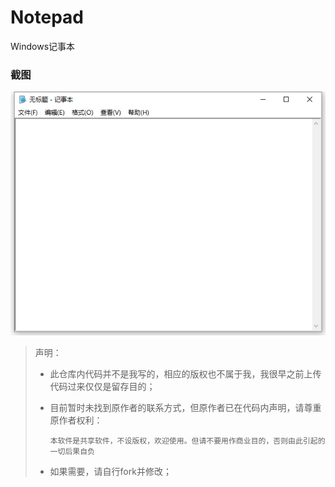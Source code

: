 # Notepad

Windows记事本

### 截图

![image](./生成/截图.png)



> 声明：
>
> - 此仓库内代码并不是我写的，相应的版权也不属于我，我很早之前上传代码过来仅仅是留存目的；
>
> - 目前暂时未找到原作者的联系方式，但原作者已在代码内声明，请尊重原作者权利：
>
>   `本软件是共享软件，不设版权，欢迎使用。但请不要用作商业目的，否则由此引起的一切后果自负`
>
> - 如果需要，请自行fork并修改；
